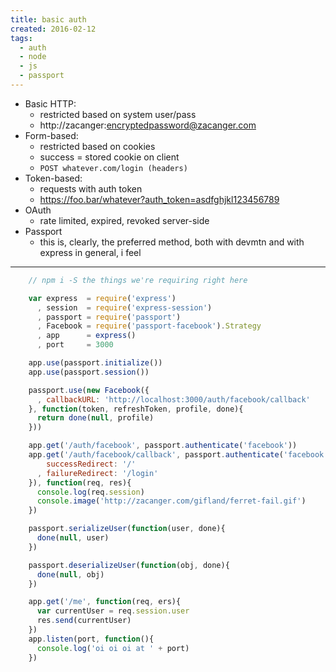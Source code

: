 ```yaml
---
title: basic auth
created: 2016-02-12
tags:
  - auth
  - node
  - js
  - passport
---
```


* Basic HTTP:
  * restricted based on system user/pass
  * http://zacanger:encryptedpassword@zacanger.com
* Form-based:
  * restricted based on cookies
  * success = stored cookie on client
  * `POST whatever.com/login (headers)`
* Token-based:
  * requests with auth token
  * https://foo.bar/whatever?auth_token=asdfghjkl123456789
* OAuth
  * rate limited, expired, revoked server-side
* Passport
  * this is, clearly, the preferred method, both with devmtn and with express in general, i feel

--------

```javascript
    // npm i -S the things we're requiring right here

    var express  = require('express')
      , session  = require('express-session')
      , passport = require('passport')
      , Facebook = require('passport-facebook').Strategy
      , app      = express()
      , port     = 3000

    app.use(passport.initialize())
    app.use(passport.session())

    passport.use(new Facebook({
      , callbackURL: 'http://localhost:3000/auth/facebook/callback'
    }, function(token, refreshToken, profile, done){
      return done(null, profile)
    }))

    app.get('/auth/facebook', passport.authenticate('facebook'))
    app.get('/auth/facebook/callback', passport.authenticate('facebook', {
        successRedirect: '/'
      , failureRedirect: '/login'
    }), function(req, res){
      console.log(req.session)
      console.image('http://zacanger.com/gifland/ferret-fail.gif')
    })

    passport.serializeUser(function(user, done){
      done(null, user)
    })

    passport.deserializeUser(function(obj, done){
      done(null, obj)
    })

    app.get('/me', function(req, ers){
      var currentUser = req.session.user
      res.send(currentUser)
    })
    app.listen(port, function(){
      console.log('oi oi oi at ' + port)
    })
```

